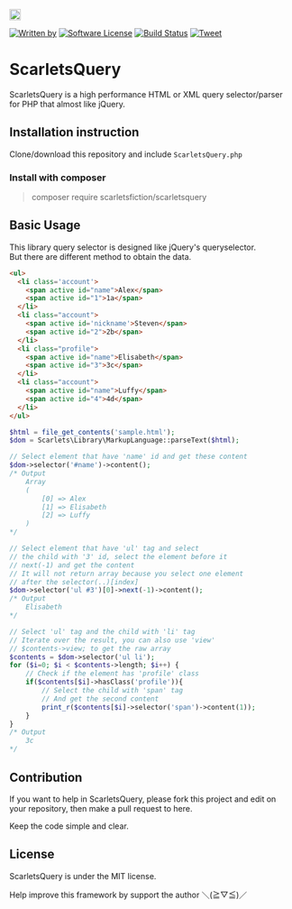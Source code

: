 <a href="https://www.patreon.com/stefansarya"><img src="http://anisics.stream/assets/img/support-badge.png" height="20"></a>

[![Written by](https://img.shields.io/badge/Written%20by-ScarletsFiction-%231e87ff.svg)](https://github.com/ScarletsFiction/)
[![Software License](https://img.shields.io/badge/License-MIT-brightgreen.svg)](LICENSE)
[![Build Status](https://api.travis-ci.org/ScarletsFiction/ScarletsQuery.svg?branch=master)](https://travis-ci.org/ScarletsFiction/ScarletsQuery)
[![Tweet](https://img.shields.io/twitter/url/http/shields.io.svg?style=social)](https://twitter.com/intent/tweet?text=ScarletsQuery%20is%20a%20high%20performance%20HTML%20or%20XML%20query%20selector/parser%20for%20PHP%20that%20almost%20like%20jQuery&url=https://github.com/ScarletsFiction/ScarletsQuery&via=github&hashtags=scarlets,dom,parser,query,php)

# ScarletsQuery
ScarletsQuery is a high performance HTML or XML query selector/parser for PHP that almost like jQuery.

## Installation instruction

Clone/download this repository and include `ScarletsQuery.php`

### Install with composer
> composer require scarletsfiction/scarletsquery

## Basic Usage
This library query selector is designed like jQuery's queryselector.<br>
But there are different method to obtain the data.

```html
<ul>
  <li class='account'>
    <span active id="name">Alex</span>
    <span active id="1">1a</span>
  </li>
  <li class="account">
    <span active id='nickname'>Steven</span>
    <span active id="2">2b</span>
  </li>
  <li class="profile">
    <span active id="name">Elisabeth</span>
    <span active id="3">3c</span>
  </li>
  <li class="account">
    <span active id="name">Luffy</span>
    <span active id="4">4d</span>
  </li>
</ul>
```

```php
$html = file_get_contents('sample.html');
$dom = Scarlets\Library\MarkupLanguage::parseText($html);

// Select element that have 'name' id and get these content
$dom->selector('#name')->content();
/* Output
    Array
    (
        [0] => Alex
        [1] => Elisabeth
        [2] => Luffy
    )
*/

// Select element that have 'ul' tag and select
// the child with '3' id, select the element before it
// next(-1) and get the content
// It will not return array because you select one element
// after the selector(..)[index]
$dom->selector('ul #3')[0]->next(-1)->content();
/* Output
    Elisabeth
*/

// Select 'ul' tag and the child with 'li' tag
// Iterate over the result, you can also use 'view'
// $contents->view; to get the raw array
$contents = $dom->selector('ul li');
for ($i=0; $i < $contents->length; $i++) {
    // Check if the element has 'profile' class
    if($contents[$i]->hasClass('profile')){
        // Select the child with 'span' tag
        // And get the second content
        print_r($contents[$i]->selector('span')->content(1));
    }
}
/* Output
    3c
*/
```

## Contribution

If you want to help in ScarletsQuery, please fork this project and edit on your repository, then make a pull request to here.

Keep the code simple and clear.

## License

ScarletsQuery is under the MIT license.

Help improve this framework by support the author ＼(≧▽≦)／